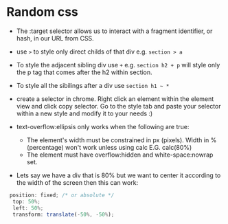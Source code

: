 # Random css

- The :target selector allows us to interact with a fragment identifier, or hash, in our URL from CSS.

- use `>` to style only direct childs of that div e.g. `section > a`

- To style the adjacent sibling div use `+` e.g. `section h2 + p` will style only the p tag that comes after the h2 within section.

- To style all the sibilings after a div use `section h1 ~ *`

- create a selector in chrome. Right click an element within the element view and click copy selector. Go to the style tab and paste your selector within a new style and modify it to your needs :)

- text-overflow:ellipsis only works when the following are true:

  - The element's width must be constrained in px (pixels). Width in % (percentage) won't work unless using calc E.G. calc(80%)
  - The element must have overflow:hidden and white-space:nowrap set.

- Lets say we have a div that is 80% but we want to center it according to the width of the screen then this can work:

```javascript
 position: fixed; /* or absolute */
  top: 50%;
  left: 50%;
  transform: translate(-50%, -50%);
```
